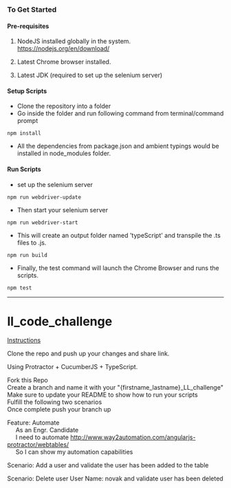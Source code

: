 ### To Get Started

#### Pre-requisites
1. NodeJS installed globally in the system.
https://nodejs.org/en/download/

2. Latest Chrome browser installed.

3. Latest JDK (required to set up the selenium server)

#### Setup Scripts
* Clone the repository into a folder
* Go inside the folder and run following command from terminal/command prompt
```
npm install 
```
* All the dependencies from package.json and ambient typings would be installed in node_modules folder.

#### Run Scripts

* set up the selenium server 

```
npm run webdriver-update
``` 

* Then start your selenium server
```
npm run webdriver-start
```

* This will create an output folder named 'typeScript' and transpile the .ts files to .js.
```
npm run build
```

* Finally, the test command will launch the Chrome Browser and runs the scripts.
```
npm test
```

---

# ll_code_challenge

[Instructions](#instructions)<br />

Clone the repo and push up your changes and share link.

Using Protractor + CucumberJS + TypeScript.

Fork this Repo<br />
Create a branch and name it with your "{firstname_lastname}_LL_challenge"<br />
Make sure to update your README to show how to run your scripts<br />
Fulfill the following two scenarios<br />
Once complete push your branch up

Feature: Automate<br /> 
&nbsp;&nbsp;&nbsp;&nbsp;&nbsp;As an Engr. Candidate<br />
&nbsp;&nbsp;&nbsp;&nbsp;&nbsp;I need to automate  http://www.way2automation.com/angularjs-protractor/webtables/<br /> 
&nbsp;&nbsp;&nbsp;&nbsp;&nbsp;So I can show my automation capabilities<br />
    
Scenario: Add a user and validate the user has been added to the table<br />

Scenario: Delete user User Name: novak and validate user has been deleted<br />
